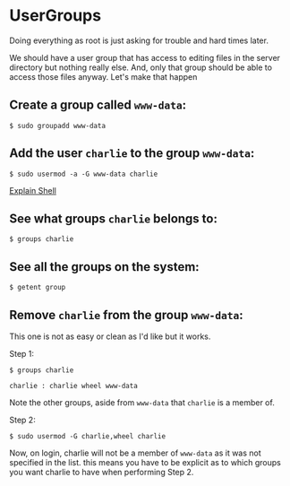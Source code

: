 # UserGroups

Doing everything as root is just asking for trouble and hard times later.

We should have a user group that has access to editing files
in the server directory but nothing really else. And, only that group
should be able to access those files anyway. Let's make that happen

## Create a group called `www-data`:

```
$ sudo groupadd www-data
```

## Add the user `charlie` to the group `www-data`:

```
$ sudo usermod -a -G www-data charlie
```
[Explain Shell](https://explainshell.com/explain?cmd=sudo+usermod+-a+-G+www-data+charlie)


## See what groups `charlie` belongs to:
```
$ groups charlie
```

## See all the groups on the system:
```
$ getent group
```

## Remove `charlie` from the group `www-data`:
This one is not as easy or clean as I'd like but it works.

Step 1:
```
$ groups charlie

charlie : charlie wheel www-data
```
Note the other groups, aside from `www-data` that `charlie` is a member of.

Step 2:
```
$ sudo usermod -G charlie,wheel charlie
```

Now, on login, charlie will not be a member of `www-data` as it was not specified in the list. this means you have to be explicit as to which groups you want charlie to have when performing Step 2.